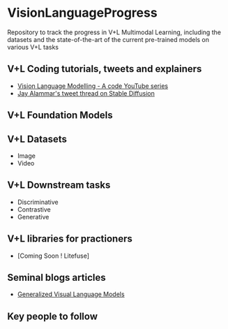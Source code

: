 # VisionLanguageProgress
Repository to track the progress in V+L Multimodal Learning, including the datasets and the state-of-the-art of the current pre-trained models on various V+L tasks

## V+L Coding tutorials, tweets and explainers
- [Vision Language Modelling - A code YouTube series](https://www.youtube.com/channel/UCCgQy6tY3yghpjX0axtQiJQ)
- [Jay Alammar's tweet thread on Stable Diffusion](https://twitter.com/JayAlammar/status/1572297768693006337)

## V+L Foundation Models

## V+L Datasets
- Image
- Video

## V+L Downstream tasks
- Discriminative
- Contrastive
- Generative

## V+L libraries for practioners
- [Coming Soon ! Litefuse]

## Seminal blogs articles
- [Generalized Visual Language Models](https://lilianweng.github.io/posts/2022-06-09-vlm/#:~:text=Processing%20images%20to%20generate%20text,text%20via%20a%20text%20decoder.)

## Key people to follow

